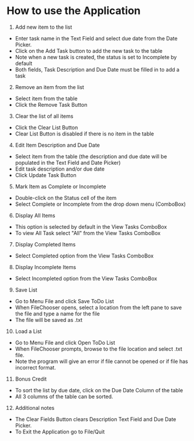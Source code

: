 # How to use the Application

1. Add new item to the list
* Enter task name in the Text Field and select due date from the Date Picker.
* Click on the Add Task button to add the new task to the table
* Note when a new task is created, the status is set to Incomplete by default
* Both fields, Task Description and Due Date must be filled in to add a task

2. Remove an item from the list
* Select item from the table
* Click the Remove Task Button

3. Clear the list of all items
* Click the Clear List Button
* Clear List Button is disabled if there is no item in the table

4. Edit Item Description and Due Date
* Select item from the table (the description and due date will be populated in the Text Field and Date Picker)
* Edit task description and/or due date
* Click Update Task Button

5. Mark Item as Complete or Incomplete
* Double-click on the Status cell of the item
* Select Complete or Incomplete from the drop down menu (ComboBox)

6. Display All Items
* This option is selected by default in the View Tasks ComboBox
* To view All Task select "All" from the View Tasks ComboBox

7. Display Completed Items
* Select Completed option from the View Tasks ComboBox

8. Display Incomplete Items
* Select Incompleted option from the View Tasks ComboBox

9. Save List
* Go to Menu File and click Save ToDo List
* When FileChooser opens, select a location from the left pane to save the file and type a name for the file
* The file will be saved as .txt

10. Load a List
* Go to Menu File and click Open ToDo List
* When FileChooser prompts, browse to the file location and select .txt file.
* Note the program will give an error if file cannot be opened or if file has incorrect format.

11. Bonus Credit
* To sort the list by due date, click on the Due Date Column of the table
* All 3 columns of the table can be sorted.

12. Additional notes
* The Clear Fields Button clears Description Text Field and Due Date Picker.
* To Exit the Application go to File/Quit
